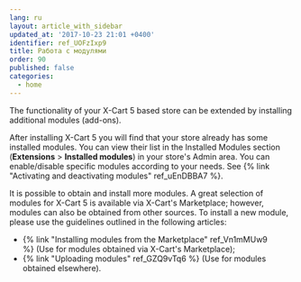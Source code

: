 ```yaml
---
lang: ru
layout: article_with_sidebar
updated_at: '2017-10-23 21:01 +0400'
identifier: ref_UOFzIxp9
title: Работа с модулями
order: 90
published: false
categories:
  - home
---
```

The functionality of your X-Cart 5 based store can be extended by installing additional modules (add-ons). 

After installing X-Cart 5 you will find that your store already has some installed modules. You can view their list in the Installed Modules section (**Extensions** > **Installed modules**) in your store's Admin area. You can enable/disable specific modules according to your needs. See {% link "Activating and deactivating modules" ref_uEnDBBA7 %}.

It is possible to obtain and install more modules. A great selection of modules for X-Cart 5 is available via X-Cart's Marketplace; however, modules can also be obtained from other sources. To install a new module, please use the guidelines outlined in the following articles: 

*   {% link "Installing modules from the Marketplace" ref_Vn1mMUw9 %} (Use for modules obtained via X-Cart's Marketplace);
*   {% link "Uploading modules" ref_GZQ9vTq6 %} (Use for modules obtained elsewhere).

